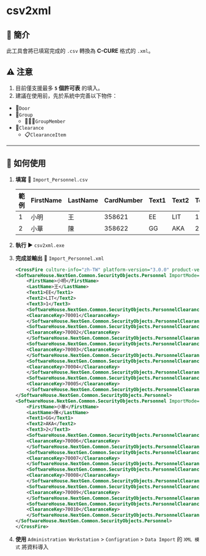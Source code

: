 # csv2xml

## 📖 簡介
此工具會將已填寫完成的 `.csv` 轉換為 **C-CURE** 格式的 `.xml`。  

## ⚠️ 注意
1. 目前僅支援最多 **`5` 個許可表** 的填入。
2. 建議在使用前，先於系統中完善以下物件：
  - 🚪`Door`
  - 📁`Group`
    - 🧑‍🤝‍🧑`GroupMember`
  - 🪪`Clearance`
    - 📋`ClearanceItem`

---

## 🚀 如何使用
1. **填寫** 📝 `Import_Personnel.csv`
   
    | 範例 | FirstName | LastName | CardNumber | Text1 | Text2  | Text3 | ClearanceKey1 | ClearanceKey2 | ClearanceKey3 | ClearanceKey4 | ClearanceKey5 |
    |----|-----------|----------|------------|-------|--------|-------|---------------|---------------|---------------|---------------|---------------|
    | 1  | 小明        | 王        | 358621     | EE    | LIT    | 1     | 70001         | 70002         | 70003         | 70004         | 70005         |
    | 2  | 小華        | 陳        | 358622     | GG    | AKA    | 2     | 70004         | 70005         | 70006         | 70007         | 70008         |

2. **執行** ▶️ `csv2xml.exe`  
3. **完成並輸出** 📇 `Import_Personnel.xml`
    ```xml
    <CrossFire culture-info="zh-TW" platform-version="3.0.0" product-version="3.0.0">
    <SoftwareHouse.NextGen.Common.SecurityObjects.Personnel ImportMode="Default">
        <FirstName>小明</FirstName>
        <LastName>王</LastName>
        <Text1>EE</Text1>
        <Text2>LIT</Text2>
        <Text3>1</Text3>
        <SoftwareHouse.NextGen.Common.SecurityObjects.PersonnelClearancePair ImportMode="Default">
        <ClearanceKey>70001</ClearanceKey>
        </SoftwareHouse.NextGen.Common.SecurityObjects.PersonnelClearancePair>
        <SoftwareHouse.NextGen.Common.SecurityObjects.PersonnelClearancePair ImportMode="Default">
        <ClearanceKey>70002</ClearanceKey>
        </SoftwareHouse.NextGen.Common.SecurityObjects.PersonnelClearancePair>
        <SoftwareHouse.NextGen.Common.SecurityObjects.PersonnelClearancePair ImportMode="Default">
        <ClearanceKey>70003</ClearanceKey>
        </SoftwareHouse.NextGen.Common.SecurityObjects.PersonnelClearancePair>
        <SoftwareHouse.NextGen.Common.SecurityObjects.PersonnelClearancePair ImportMode="Default">
        <ClearanceKey>70004</ClearanceKey>
        </SoftwareHouse.NextGen.Common.SecurityObjects.PersonnelClearancePair>
        <SoftwareHouse.NextGen.Common.SecurityObjects.PersonnelClearancePair ImportMode="Default">
        <ClearanceKey>70005</ClearanceKey>
        </SoftwareHouse.NextGen.Common.SecurityObjects.PersonnelClearancePair>
    </SoftwareHouse.NextGen.Common.SecurityObjects.Personnel>
    <SoftwareHouse.NextGen.Common.SecurityObjects.Personnel ImportMode="Default">
        <FirstName>小華</FirstName>
        <LastName>陳</LastName>
        <Text1>GG</Text1>
        <Text2>AKA</Text2>
        <Text3>2</Text3>
        <SoftwareHouse.NextGen.Common.SecurityObjects.PersonnelClearancePair ImportMode="Default">
        <ClearanceKey>70006</ClearanceKey>
        </SoftwareHouse.NextGen.Common.SecurityObjects.PersonnelClearancePair>
        <SoftwareHouse.NextGen.Common.SecurityObjects.PersonnelClearancePair ImportMode="Default">
        <ClearanceKey>70007</ClearanceKey>
        </SoftwareHouse.NextGen.Common.SecurityObjects.PersonnelClearancePair>
        <SoftwareHouse.NextGen.Common.SecurityObjects.PersonnelClearancePair ImportMode="Default">
        <ClearanceKey>70008</ClearanceKey>
        </SoftwareHouse.NextGen.Common.SecurityObjects.PersonnelClearancePair>
        <SoftwareHouse.NextGen.Common.SecurityObjects.PersonnelClearancePair ImportMode="Default">
        <ClearanceKey>70009</ClearanceKey>
        </SoftwareHouse.NextGen.Common.SecurityObjects.PersonnelClearancePair>
        <SoftwareHouse.NextGen.Common.SecurityObjects.PersonnelClearancePair ImportMode="Default">
        <ClearanceKey>70010</ClearanceKey>
        </SoftwareHouse.NextGen.Common.SecurityObjects.PersonnelClearancePair>
    </SoftwareHouse.NextGen.Common.SecurityObjects.Personnel>
    </CrossFire>
    ```
4. **使用** `Administration Workstation` > `Configration` > `Data Import` 的 `XML 模式` 將資料導入